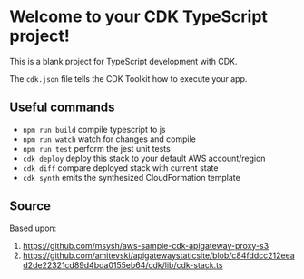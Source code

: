 # Welcome to your CDK TypeScript project!

This is a blank project for TypeScript development with CDK.

The `cdk.json` file tells the CDK Toolkit how to execute your app.

## Useful commands

 * `npm run build`   compile typescript to js
 * `npm run watch`   watch for changes and compile
 * `npm run test`    perform the jest unit tests
 * `cdk deploy`      deploy this stack to your default AWS account/region
 * `cdk diff`        compare deployed stack with current state
 * `cdk synth`       emits the synthesized CloudFormation template

## Source

Based upon:
1. https://github.com/msysh/aws-sample-cdk-apigateway-proxy-s3
1. https://github.com/amitevski/apigatewaystaticsite/blob/c84fddcc212eead2de22321cd89d4bda0155eb64/cdk/lib/cdk-stack.ts

